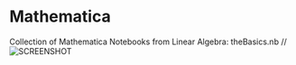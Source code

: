 # Mathematica
Collection of Mathematica Notebooks from Linear Algebra:
theBasics.nb //
![SCREENSHOT](http://oi63.tinypic.com/30w1ht1.jpg)
